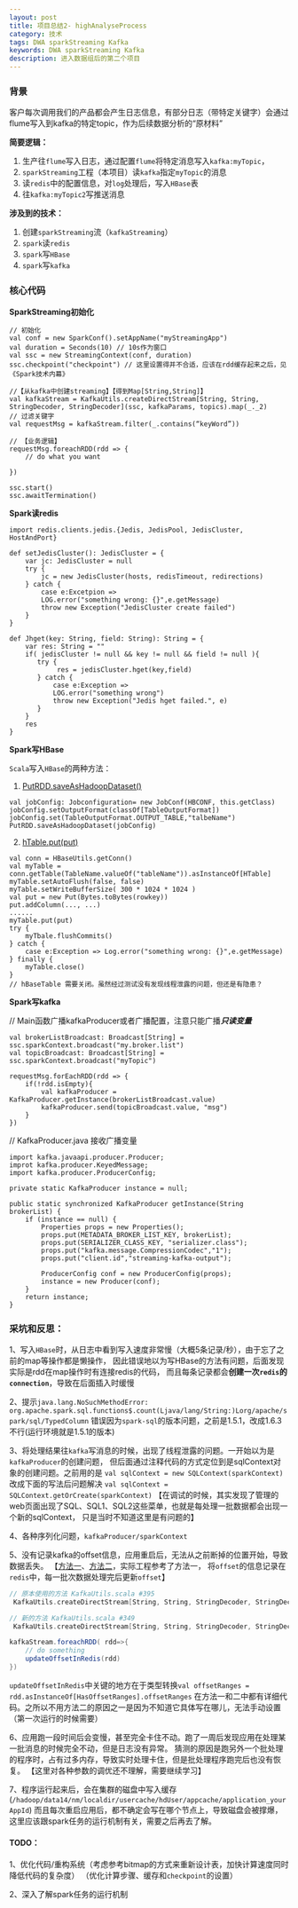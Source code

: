 ```yaml
---
layout: post
title: 项目总结2- highAnalyseProcess
category: 技术
tags: DWA sparkStreaming Kafka 
keywords: DWA sparkStreaming Kafka
description: 进入数据组后的第二个项目
---
```


### 背景

客户每次调用我们的产品都会产生日志信息，有部分日志（带特定关键字）会通过flume写入到kafka的特定topic，作为后续数据分析的“原材料”

**简要逻辑：**

1. 生产往`flume`写入日志，通过配置`flume`将特定消息写入`kafka:myTopic`，
2. `sparkStreaming`工程（本项目）读`kafka`指定`myTopic`的消息
3. 读`redis`中的配置信息，对`log`处理后，写入`HBase`表
4. 往`kafka:myTopic2`写推送消息

**涉及到的技术：**
1. 创建`sparkStreaming`流（`kafkaStreaming`）
2. `spark`读`redis`
3. `spark`写`HBase`
4. `spark`写`kafka`


### 核心代码

**SparkStreaming初始化**
```
// 初始化
val conf = new SparkConf().setAppName("myStreamingApp")
val duration = Seconds(10) // 10s作为窗口
val ssc = new StreamingContext(conf, duration)
ssc.checkpoint("checkpoint") // 这里设置得并不合适，应该在rdd缓存起来之后，见《Spark技术内幕》

//【从kafka中创建streaming】【得到Map[String,String]】
val kafkaStream = KafkaUtils.createDirectStream[String, String, StringDecoder, StringDecoder](ssc, kafkaParams, topics).map(_._2)
// 过滤关键字
val requestMsg = kafkaStream.filter(_.contains(“keyWord”))

// 【业务逻辑】
requestMsg.foreachRDD(rdd => {
    // do what you want

})

ssc.start()
ssc.awaitTermination()
```

**Spark读redis**
```
import redis.clients.jedis.{Jedis, JedisPool, JedisCluster, HostAndPort}

def setJedisCluster(): JedisCluster = {
    var jc: JedisCluster = null
    try {
        jc = new JedisCluster(hosts, redisTimeout, redirections)
    } catch {
        case e:Excetpion =>
        LOG.error("something wrong: {}",e.getMessage)
        throw new Exception("JedisCluster create failed")
    }
}

def Jhget(key: String, field: String): String = {
    var res: String = ""
    if( jedisCluster != null && key != null && field != null ){
       try {
            res = jedisCluster.hget(key,field)
       } catch {
           case e:Exception =>
           LOG.error("something wrong")
           throw new Exception("Jedis hget failed.", e)
       }
    }
    res
}
```

**Spark写HBase**

`Scala`写入`HBase`的两种方法：

1. [PutRDD.saveAsHadoopDataset()](https://mapr.com/blog/spark-streaming-hbase/)
```
val jobConfig: Jobconfiguration= new JobConf(HBCONF, this.getClass)
jobConfig.setOutputFormat(classOf[TableOutputFormat])
jobConfig.set(TableOutputFormat.OUTPUT_TABLE,"talbeName")
PutRDD.saveAsHadoopDataset(jobConfig)
```

2. [hTable.put(put)](https://blog.csdn.net/liyongke89/article/details/51991132)
```
val conn = HBaseUtils.getConn()
val myTable = conn.getTable(TableName.valueOf("tableName")).asInstanceOf[HTable]
myTable.setAutoFlush(false, false)
myTable.setWriteBufferSize( 300 * 1024 * 1024 )
val put = new Put(Bytes.toBytes(rowkey))
put.addColumn(..., ...)
......
myTable.put(put)
try {
    myTbale.flushCommits()
} catch {
    case e:Exception => Log.error("something wrong: {}",e.getMessage)
} finally {
    myTable.close()
}
// hBaseTable 需要关闭。虽然经过测试没有发现线程泄露的问题，但还是有隐患？
```

**Spark写kafka**

// Main函数广播kafkaProducer或者广播配置，注意只能广播***只读变量*** 
```
val brokerListBroadcast: Broadcast[String] = ssc.sparkContext.broadcast("my.broker.list")
val topicBroadcast: Broadcast[String] = ssc.sparkContext.broadcast("myTopic")

requestMsg.forEachRDD(rdd => {
    if(!rdd.isEmpty){
        val kafkaProducer = KafkaProducer.getInstance(brokerListBroadcast.value)
        kafkaProducer.send(topicBroadcast.value, "msg")
    }
})
```

// KafkaProducer.java 接收广播变量
```
import kafka.javaapi.producer.Producer;
improt kafka.producer.KeyedMessage;
import kafka.producer.ProducerConfig;

private static KafkaProducer instance = null;

public static synchronized KafkaProducer getInstance(String brokerList) {
    if (instance == null) {
        Properties props = new Properties();
        props.put(METADATA_BROKER_LIST_KEY, brokerList);
        props.put(SERIALIZER_CLASS_KEY, "serializer.class");
        props.put("kafka.message.CompressionCodec","1");
        props.put("client.id","streaming-kafka-output");

        ProducerConfig conf = new ProducerConfig(props);
        instance = new Producer(conf);
    }
    return instance;
}
```

### 采坑和反思：

1、写入`HBase`时，从日志中看到写入速度非常慢（大概5条记录/秒），由于忘了之前的map等操作都是懒操作，
因此错误地以为写HBase的方法有问题，后面发现实际是rdd在map操作时有连接redis的代码，
而且每条记录都会**创建一次`redis`的`connection`**，导致在后面插入时缓慢

2、提示`java.lang.NoSuchMethodError: org.apache.spark.sql.functions$.count(Ljava/lang/String:)Lorg/apache/spark/sql/TypedColumn`
错误因为`spark-sql`的版本问题，之前是1.5.1，改成1.6.3不行(运行环境就是1.5.1的版本)

3、将处理结果往`kafka`写消息的时候，出现了线程泄露的问题。一开始以为是`kafkaProducer`的创建问题，
但后面通过注释代码的方式定位到是sqlContext对象的创建问题。之前用的是 `val sqlContext = new SQLContext(sparkContext)`
改成下面的写法后问题解决 `val sqlContext = SQLContext.getOrCreate(sparkContext)`
【在调试的时候，其实发现了管理的web页面出现了SQL、SQL1、SQL2这些菜单，也就是每处理一批数据都会出现一个新的sqlContext，
只是当时不知道这里是有问题的】

4、各种序列化问题，`kafkaProducer/sparkContext`

5、没有记录kafka的offset信息，应用重启后，无法从之前断掉的位置开始，导致数据丢失。
【[方法一](https://blog.csdn.net/high2011/article/details/53706446?winzoom=1)、[方法二](https://blog.csdn.net/high2011/article/details/79848882)，实际工程参考了方法一，
将`offset`的信息记录在`redis`中，每一批次数据处理完后更新`offset`】

```scala
// 原本使用的方法 KafkaUtils.scala #395
 KafkaUtils.createDirectStream[String, String, StringDecoder, StringDecoder](ssc, kafkaParams, topics)

// 新的方法 KafkaUtils.scala #349
 KafkaUtils.createDirectStream[String, String, StringDecoder, StringDecoder, (String, String)](ssc,kafkaParams, fromOffsets, (mmd: MessageAndMetadata[String, String]) => (mmd.key, mmd.message))

kafkaStream.foreachRDD( rdd=>{
    // do something
    updateOffsetInRedis(rdd)
})

```

`updateOffsetInRedis`中关键的地方在于类型转换`val offsetRanges = rdd.asInstanceOf[HasOffsetRanges].offsetRanges`
在方法一和二中都有详细代码。之所以不用方法二的原因之一是因为不知道它具体写在哪儿，无法手动设置（第一次运行的时候需要）

6、应用跑一段时间后会变慢，甚至完全卡住不动。跑了一周后发现应用在处理某一批消息的时候完全不动，但是日志没有异常。
猜测的原因是跑另外一个批处理的程序时，占有过多内存，导致实时处理卡住，但是批处理程序跑完后也没有恢复。
【这里对各种参数的调优还不理解，需要继续学习】

7、程序运行起来后，会在集群的磁盘中写入缓存(`/hadoop/data14/nm/localdir/usercache/hdUser/appcache/application_yourAppId`)
而且每次重启应用后，都不确定会写在哪个节点上，导致磁盘会被撑爆，这里应该跟spark任务的运行机制有关，需要之后再去了解。

#### TODO：

1、优化代码/重构系统（考虑参考bitmap的方式来重新设计表，加快计算速度同时降低代码的复杂度）
（优化计算步骤、缓存和`checkpoint`的设置）

2、深入了解spark任务的运行机制
